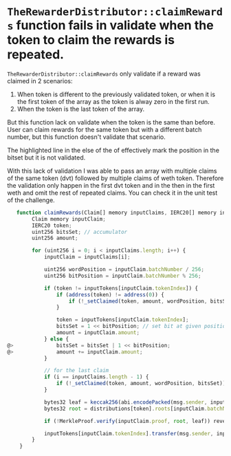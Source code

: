 # `TheRewarderDistributor::claimRewards` function fails in validate when the token to claim the rewards is repeated.

`TheRewarderDistributor::claimRewards` only validate if a reward was claimed in 2 scenarios:
1. When token is different to the previously validated token, or when it is the first token of the array as the token is alway zero in the first run.
2. When the token is the last token of the array.

But this function lack on validate when the token is the same than before. User can claim rewards for the same token but with a different batch number, but this function doesn't validate that scenario.

The highlighted line in the else of the of effectively mark the position in the bitset but it is not validated.

With this lack of validation I was able to pass an array with multiple claims of the same token (dvt) followed by multiple claims of weth token. Therefore the validation only happen in the first dvt token and in the then in the first weth and omit the rest of repeated claims.
 You can check it in the unit test of the challenge.

```js
   function claimRewards(Claim[] memory inputClaims, IERC20[] memory inputTokens) external {
        Claim memory inputClaim;
        IERC20 token;
        uint256 bitsSet; // accumulator
        uint256 amount;

        for (uint256 i = 0; i < inputClaims.length; i++) {
            inputClaim = inputClaims[i];

            uint256 wordPosition = inputClaim.batchNumber / 256;
            uint256 bitPosition = inputClaim.batchNumber % 256;

            if (token != inputTokens[inputClaim.tokenIndex]) {
                if (address(token) != address(0)) {
                    if (!_setClaimed(token, amount, wordPosition, bitsSet)) revert AlreadyClaimed();
                }

                token = inputTokens[inputClaim.tokenIndex];
                bitsSet = 1 << bitPosition; // set bit at given position
                amount = inputClaim.amount;
            } else {
@>              bitsSet = bitsSet | 1 << bitPosition;
@>              amount += inputClaim.amount;
            }

            // for the last claim
            if (i == inputClaims.length - 1) {
                if (!_setClaimed(token, amount, wordPosition, bitsSet)) revert AlreadyClaimed();
            }

            bytes32 leaf = keccak256(abi.encodePacked(msg.sender, inputClaim.amount));
            bytes32 root = distributions[token].roots[inputClaim.batchNumber];

            if (!MerkleProof.verify(inputClaim.proof, root, leaf)) revert InvalidProof();

            inputTokens[inputClaim.tokenIndex].transfer(msg.sender, inputClaim.amount);
        }
    }
```